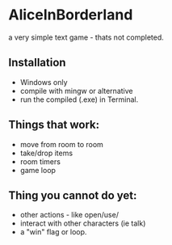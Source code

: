 # AliceInBorderland
 a very simple text game - thats not completed. 

## Installation
- Windows only
- compile with mingw or alternative
- run the compiled (.exe) in Terminal.

## Things that work: 
- move from room to room
- take/drop items
- room timers
- game loop

## Thing you cannot do yet: 
- other actions - like open/use/
- interact with other characters (ie talk)
- a "win" flag or loop.
